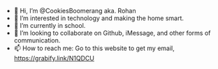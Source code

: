 - 👋 Hi, I’m @CookiesBoomerang aka. Rohan
- 👀 I’m interested in technology and making the home smart.
- 🌱 I’m currently in school.
- 💞️ I’m looking to collaborate on Github, iMessage, and other forms of communication.
- 📫 How to reach me: Go to this website to get my email, https://grabify.link/N1QDCU

<!---
CookiesBoomerang/CookiesBoomerang is a ✨ special ✨ repository because its `README.md` (this file) appears on your GitHub profile.
You can click the Preview link to take a look at your changes.
--->
